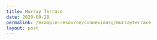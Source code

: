 ```yaml
---
title: Murray Terrace
date: 2020-09-28
permalink: /example-resource/connexionsg/murrayterrace
layout: post
---
```


